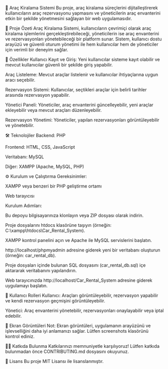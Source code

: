 🚗 Araç Kiralama Sistemi
Bu proje, araç kiralama süreçlerini dijitalleştirerek kullanıcıların araç rezervasyonu yapmasını ve yöneticilerin araç envanterini etkin bir şekilde yönetmesini sağlayan bir web uygulamasıdır.

📌 Proje Özeti
Araç Kiralama Sistemi, kullanıcıların çevrimiçi olarak araç kiralama işlemlerini gerçekleştirebileceği, yöneticilerin ise araç envanterini ve rezervasyonları yönetebileceği bir platform sunar. Sistem, kullanıcı dostu arayüzü ve güvenli oturum yönetimi ile hem kullanıcılar hem de yöneticiler için verimli bir deneyim sağlar.

🚀 Özellikler
Kullanıcı Kayıt ve Giriş: Yeni kullanıcılar sisteme kayıt olabilir ve mevcut kullanıcılar güvenli bir şekilde giriş yapabilir.

Araç Listeleme: Mevcut araçlar listelenir ve kullanıcılar ihtiyaçlarına uygun aracı seçebilir.

Rezervasyon Sistemi: Kullanıcılar, seçtikleri araçlar için belirli tarihler arasında rezervasyon yapabilir.

Yönetici Paneli: Yöneticiler, araç envanterini güncelleyebilir, yeni araçlar ekleyebilir veya mevcut araçları düzenleyebilir.

Rezervasyon Yönetimi: Yöneticiler, yapılan rezervasyonları görüntüleyebilir ve yönetebilir.

🛠️ Teknolojiler
Backend: PHP

Frontend: HTML, CSS, JavaScript

Veritabanı: MySQL

Diğer: XAMPP (Apache, MySQL, PHP)

⚙️ Kurulum ve Çalıştırma
Gereksinimler:

XAMPP veya benzeri bir PHP geliştirme ortamı

Web tarayıcısı

Kurulum Adımları:

Bu depoyu bilgisayarınıza klonlayın veya ZIP dosyası olarak indirin.

Proje dosyalarını htdocs klasörüne taşıyın (örneğin: C:\xampp\htdocs\Car_Rental_System).

XAMPP kontrol panelini açın ve Apache ile MySQL servislerini başlatın.

http://localhost/phpmyadmin adresine giderek yeni bir veritabanı oluşturun (örneğin: car_rental_db).

Proje dosyaları içinde bulunan SQL dosyasını (car_rental_db.sql) içe aktararak veritabanını yapılandırın.

Web tarayıcınızda http://localhost/Car_Rental_System adresine giderek uygulamayı başlatın.

👤 Kullanıcı Rolleri
Kullanıcı: Araçları görüntüleyebilir, rezervasyon yapabilir ve kendi rezervasyon geçmişini görüntüleyebilir.

Yönetici: Araç envanterini yönetebilir, rezervasyonları onaylayabilir veya iptal edebilir.

📸 Ekran Görüntüleri
Not: Ekran görüntüleri, uygulamanın arayüzünü ve işlevselliğini daha iyi anlamanızı sağlar. Lütfen screenshots klasörünü kontrol ediniz.

🧑‍💻 Katkıda Bulunma
Katkılarınızı memnuniyetle karşılıyoruz! Lütfen katkıda bulunmadan önce CONTRIBUTING.md dosyasını okuyunuz.

📄 Lisans
Bu proje MIT Lisansı ile lisanslanmıştır.
